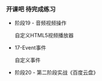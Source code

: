 ### 开课吧 待完成练习

- 阶段19 - 音频视频操作

  自定义HTML5视频播放器

- 17-Event事件

  自定义事件

- 阶段20 - 第二阶段实战《百度云盘》







